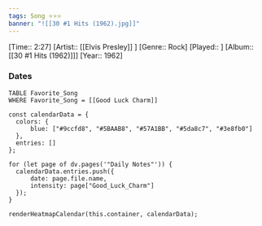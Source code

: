 ```yaml
---
tags: Song ⭐⭐⭐ 
banner: "![[30 #1 Hits (1962).jpg]]"
---
```

[Time:: 2:27]
[Artist:: [[Elvis Presley]] ]
[Genre:: Rock]
[Played:: ]
[Album:: [[30 #1 Hits (1962)]]]
[Year:: 1962]
### Dates
````dataview
TABLE Favorite_Song
WHERE Favorite_Song = [[Good Luck Charm]]
````
  ```dataviewjs
const calendarData = { 
	colors: { 
		blue: ["#9ccfd8", "#5BAAB8", "#57A1BB", "#5da8c7", "#3e8fb0"] 
	}, 
	entries: [] 
}; 

for (let page of dv.pages('"Daily Notes"')) { 
	calendarData.entries.push({ 
		date: page.file.name, 
		intensity: page["Good_Luck_Charm"]
	}); 
} 

renderHeatmapCalendar(this.container, calendarData);
```
